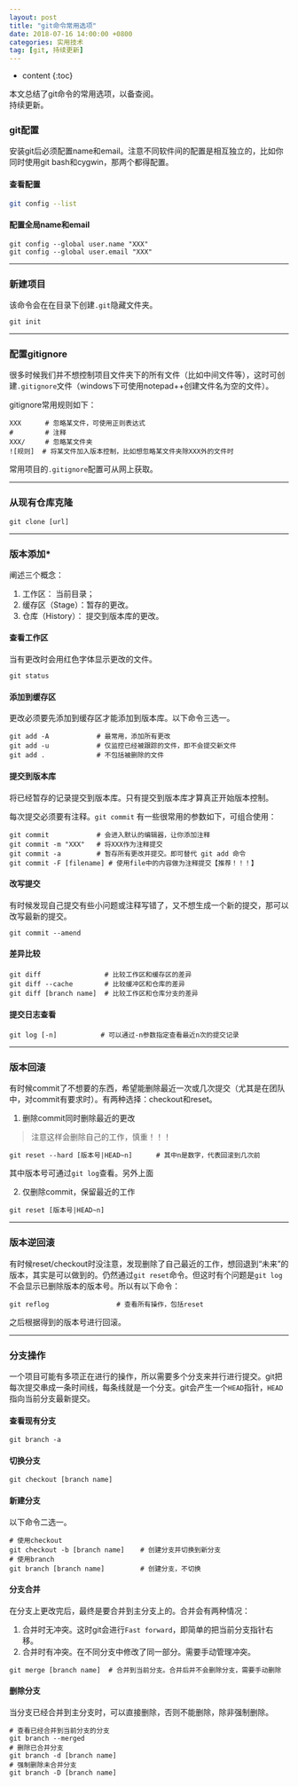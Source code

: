 ```yaml
---
layout: post
title: "git命令常用选项"
date: 2018-07-16 14:00:00 +0800 
categories: 实用技术
tag: [git, 持续更新]
---
```

* content
{:toc}



本文总结了git命令的常用选项，以备查阅。<br/>
持续更新。
<!-- more -->

### git配置
安装git后必须配置name和email。注意不同软件间的配置是相互独立的，比如你同时使用git bash和cygwin，那两个都得配置。

#### 查看配置
```bash
git config --list
```

#### 配置全局name和email
```
git config --global user.name "XXX"
git config --global user.email "XXX"
```

---
### 新建项目
该命令会在在目录下创建`.git`隐藏文件夹。
```
git init
```

---
### 配置gitignore
很多时候我们并不想控制项目文件夹下的所有文件（比如中间文件等），这时可创建`.gitignore`文件（windows下可使用notepad++创建文件名为空的文件）。

gitignore常用规则如下：
```
XXX      # 忽略某文件，可使用正则表达式
#        # 注释
XXX/     # 忽略某文件夹
![规则]  # 将某文件加入版本控制，比如想忽略某文件夹除XXX外的文件时
```
常用项目的`.gitignore`配置可从网上获取。

---
### 从现有仓库克隆
```
git clone [url]
```

---
### 版本添加*
阐述三个概念：
1. 工作区： 当前目录；
2. 缓存区（Stage）：暂存的更改。
3. 仓库（History）： 提交到版本库的更改。

#### 查看工作区
当有更改时会用红色字体显示更改的文件。
```
git status
```

#### 添加到缓存区
更改必须要先添加到缓存区才能添加到版本库。以下命令三选一。
```
git add -A            # 最常用，添加所有更改
git add -u            # 仅监控已经被跟踪的文件，即不会提交新文件
git add .             # 不包括被删除的文件
```

#### 提交到版本库
将已经暂存的记录提交到版本库。只有提交到版本库才算真正开始版本控制。

每次提交必须要有注释。`git commit` 有一些很常用的参数如下，可组合使用：
```
git commit            # 会进入默认的编辑器，让你添加注释
git commit -m "XXX"   # 将XXX作为注释提交
git commit -a         # 暂存所有更改并提交。即可替代 git add 命令
git commit -F [filename] # 使用file中的内容做为注释提交【推荐！！！】
```

#### 改写提交
有时候发现自己提交有些小问题或注释写错了，又不想生成一个新的提交，那可以改写最新的提交。
```
git commit --amend    
```

#### 差异比较
```
git diff                # 比较工作区和缓存区的差异
git diff --cache        # 比较缓冲区和仓库的差异
git diff [branch name]  # 比较工作区和仓库分支的差异
```

#### 提交日志查看
```
git log [-n]           # 可以通过-n参数指定查看最近n次的提交记录
```

---
### 版本回滚
有时候commit了不想要的东西，希望能删除最近一次或几次提交（尤其是在团队中，对commit有要求时）。有两种选择：checkout和reset。
1. 删除commit同时删除最近的更改
> 注意这样会删除自己的工作，慎重！！！
```
git reset --hard [版本号|HEAD~n]      # 其中n是数字，代表回滚到几次前
```
其中版本号可通过`git log`查看。另外上面



2. 仅删除commit，保留最近的工作
```
git reset [版本号|HEAD~n]
```



---
### 版本逆回滚
有时候reset/checkout时没注意，发现删除了自己最近的工作，想回退到“未来”的版本，其实是可以做到的。仍然通过`git reset`命令。但这时有个问题是`git log`不会显示已删除版本的版本号。所以有以下命令：
```
git reflog                 # 查看所有操作，包括reset
```
之后根据得到的版本号进行回滚。

---
### 分支操作
一个项目可能有多项正在进行的操作，所以需要多个分支来并行进行提交。git把每次提交串成一条时间线，每条线就是一个分支。git会产生一个`HEAD`指针，`HEAD`指向当前分支最新提交。

#### 查看现有分支
```
git branch -a
```

#### 切换分支
```
git checkout [branch name]
```

#### 新建分支
以下命令二选一。
```
# 使用checkout
git checkout -b [branch name]    # 创建分支并切换到新分支
# 使用branch
git branch [branch name]         # 创建分支，不切换
```

#### 分支合并
在分支上更改完后，最终是要合并到主分支上的。合并会有两种情况：
1. 合并时无冲突。这时git会进行`Fast forward`，即简单的把当前分支指针右移。
2. 合并时有冲突。在不同分支中修改了同一部分。需要手动管理冲突。
```
git merge [branch name]  # 合并到当前分支。合并后并不会删除分支，需要手动删除
```

#### 删除分支
当分支已经合并到主分支时，可以直接删除，否则不能删除，除非强制删除。
```
# 查看已经合并到当前分支的分支
git branch --merged
# 删除已合并分支
git branch -d [branch name]
# 强制删除未合并分支
git branch -D [branch name]
```

